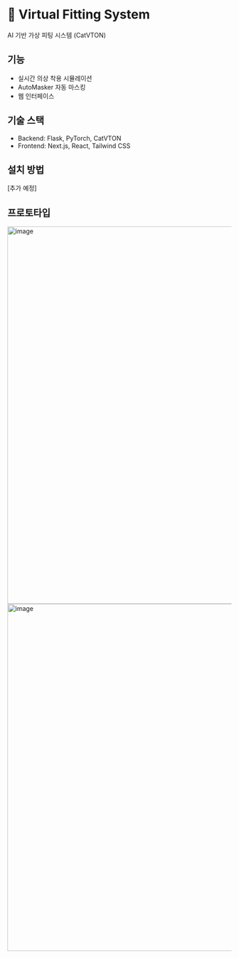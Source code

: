 # 🎨 Virtual Fitting System

AI 기반 가상 피팅 시스템 (CatVTON)

## 기능
- 실시간 의상 착용 시뮬레이션
- AutoMasker 자동 마스킹
- 웹 인터페이스

## 기술 스택
- Backend: Flask, PyTorch, CatVTON
- Frontend: Next.js, React, Tailwind CSS

## 설치 방법
[추가 예정]


## 프로토타입
<img width="1381" height="849" alt="image" src="https://github.com/user-attachments/assets/15a28cb5-52d1-43eb-8213-6776ff05af5e" />
<img width="679" height="781" alt="image" src="https://github.com/user-attachments/assets/4a27eb14-0927-45de-ba63-daf7a5a79e16" />

